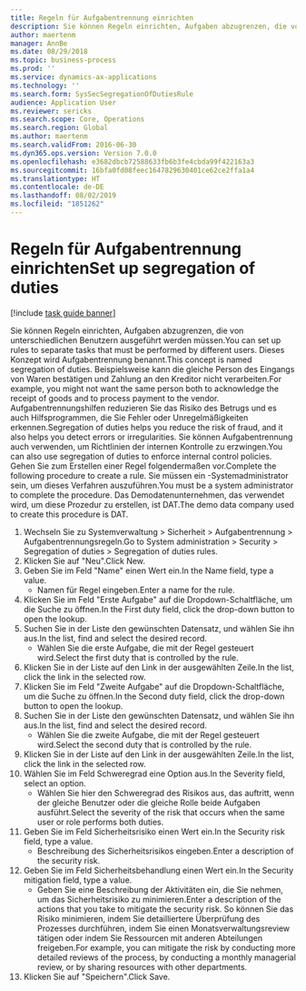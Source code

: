 ```yaml
---
title: Regeln für Aufgabentrennung einrichten
description: Sie können Regeln einrichten, Aufgaben abzugrenzen, die von unterschiedlichen Benutzern ausgeführt werden müssen.
author: maertenm
manager: AnnBe
ms.date: 08/29/2018
ms.topic: business-process
ms.prod: ''
ms.service: dynamics-ax-applications
ms.technology: ''
ms.search.form: SysSecSegregationOfDutiesRule
audience: Application User
ms.reviewer: sericks
ms.search.scope: Core, Operations
ms.search.region: Global
ms.author: maertenm
ms.search.validFrom: 2016-06-30
ms.dyn365.ops.version: Version 7.0.0
ms.openlocfilehash: e3682dbcb72588633fb6b3fe4cbda99f422163a3
ms.sourcegitcommit: 16bfa0fd08feec1647829630401ce62ce2ffa1a4
ms.translationtype: HT
ms.contentlocale: de-DE
ms.lasthandoff: 08/02/2019
ms.locfileid: "1851262"
---
```

# <a name="set-up-segregation-of-duties"></a><span data-ttu-id="06d6c-103">Regeln für Aufgabentrennung einrichten</span><span class="sxs-lookup"><span data-stu-id="06d6c-103">Set up segregation of duties</span></span>

[!include [task guide banner](../../includes/task-guide-banner.md)]

<span data-ttu-id="06d6c-104">Sie können Regeln einrichten, Aufgaben abzugrenzen, die von unterschiedlichen Benutzern ausgeführt werden müssen.</span><span class="sxs-lookup"><span data-stu-id="06d6c-104">You can set up rules to separate tasks that must be performed by different users.</span></span> <span data-ttu-id="06d6c-105">Dieses Konzept wird Aufgabentrennung benannt.</span><span class="sxs-lookup"><span data-stu-id="06d6c-105">This concept is named segregation of duties.</span></span> <span data-ttu-id="06d6c-106">Beispielsweise kann die gleiche Person des Eingangs von Waren bestätigen und Zahlung an den Kreditor nicht verarbeiten.</span><span class="sxs-lookup"><span data-stu-id="06d6c-106">For example, you might not want the same person both to acknowledge the receipt of goods and to process payment to the vendor.</span></span> <span data-ttu-id="06d6c-107">Aufgabentrennungshilfen reduzieren Sie das Risiko des Betrugs und es auch Hilfsprogrammen, die Sie Fehler oder Unregelmäßigkeiten erkennen.</span><span class="sxs-lookup"><span data-stu-id="06d6c-107">Segregation of duties helps you reduce the risk of fraud, and it also helps you detect errors or irregularities.</span></span> <span data-ttu-id="06d6c-108">Sie können Aufgabentrennung auch verwenden, um Richtlinien der internen Kontrolle zu erzwingen.</span><span class="sxs-lookup"><span data-stu-id="06d6c-108">You can also use segregation of duties to enforce internal control policies.</span></span> <span data-ttu-id="06d6c-109">Gehen Sie zum Erstellen einer Regel folgendermaßen vor.</span><span class="sxs-lookup"><span data-stu-id="06d6c-109">Complete the following procedure to create a rule.</span></span> <span data-ttu-id="06d6c-110">Sie müssen ein -Systemadministrator sein, um dieses Verfahren auszuführen.</span><span class="sxs-lookup"><span data-stu-id="06d6c-110">You must be a system administrator to complete the procedure.</span></span> <span data-ttu-id="06d6c-111">Das Demodatenunternehmen, das verwendet wird, um diese Prozedur zu erstellen, ist DAT.</span><span class="sxs-lookup"><span data-stu-id="06d6c-111">The demo data company used to create this procedure is DAT.</span></span> 

1. <span data-ttu-id="06d6c-112">Wechseln Sie zu Systemverwaltung > Sicherheit > Aufgabentrennung > Aufgabentrennungsregeln.</span><span class="sxs-lookup"><span data-stu-id="06d6c-112">Go to System administration > Security > Segregation of duties > Segregation of duties rules.</span></span>
2. <span data-ttu-id="06d6c-113">Klicken Sie auf "Neu".</span><span class="sxs-lookup"><span data-stu-id="06d6c-113">Click New.</span></span>
3. <span data-ttu-id="06d6c-114">Geben Sie im Feld "Name" einen Wert ein.</span><span class="sxs-lookup"><span data-stu-id="06d6c-114">In the Name field, type a value.</span></span>
    * <span data-ttu-id="06d6c-115">Namen für Regel eingeben.</span><span class="sxs-lookup"><span data-stu-id="06d6c-115">Enter a name for the rule.</span></span>  
4. <span data-ttu-id="06d6c-116">Klicken Sie im Feld "Erste Aufgabe" auf die Dropdown-Schaltfläche, um die Suche zu öffnen.</span><span class="sxs-lookup"><span data-stu-id="06d6c-116">In the First duty field, click the drop-down button to open the lookup.</span></span>
5. <span data-ttu-id="06d6c-117">Suchen Sie in der Liste den gewünschten Datensatz, und wählen Sie ihn aus.</span><span class="sxs-lookup"><span data-stu-id="06d6c-117">In the list, find and select the desired record.</span></span>
    * <span data-ttu-id="06d6c-118">Wählen Sie die erste Aufgabe, die mit der Regel gesteuert wird.</span><span class="sxs-lookup"><span data-stu-id="06d6c-118">Select the first duty that is controlled by the rule.</span></span>  
6. <span data-ttu-id="06d6c-119">Klicken Sie in der Liste auf den Link in der ausgewählten Zeile.</span><span class="sxs-lookup"><span data-stu-id="06d6c-119">In the list, click the link in the selected row.</span></span>
7. <span data-ttu-id="06d6c-120">Klicken Sie im Feld "Zweite Aufgabe" auf die Dropdown-Schaltfläche, um die Suche zu öffnen.</span><span class="sxs-lookup"><span data-stu-id="06d6c-120">In the Second duty field, click the drop-down button to open the lookup.</span></span>
8. <span data-ttu-id="06d6c-121">Suchen Sie in der Liste den gewünschten Datensatz, und wählen Sie ihn aus.</span><span class="sxs-lookup"><span data-stu-id="06d6c-121">In the list, find and select the desired record.</span></span>
    * <span data-ttu-id="06d6c-122">Wählen Sie die zweite Aufgabe, die mit der Regel gesteuert wird.</span><span class="sxs-lookup"><span data-stu-id="06d6c-122">Select the second duty that is controlled by the rule.</span></span>  
9. <span data-ttu-id="06d6c-123">Klicken Sie in der Liste auf den Link in der ausgewählten Zeile.</span><span class="sxs-lookup"><span data-stu-id="06d6c-123">In the list, click the link in the selected row.</span></span>
10. <span data-ttu-id="06d6c-124">Wählen Sie im Feld Schweregrad eine Option aus.</span><span class="sxs-lookup"><span data-stu-id="06d6c-124">In the Severity field, select an option.</span></span>
    * <span data-ttu-id="06d6c-125">Wählen Sie hier den Schweregrad des Risikos aus, das auftritt, wenn der gleiche Benutzer oder die gleiche Rolle beide Aufgaben ausführt.</span><span class="sxs-lookup"><span data-stu-id="06d6c-125">Select the severity of the risk that occurs when the same user or role performs both duties.</span></span>  
11. <span data-ttu-id="06d6c-126">Geben Sie im Feld Sicherheitsrisiko einen Wert ein.</span><span class="sxs-lookup"><span data-stu-id="06d6c-126">In the Security risk field, type a value.</span></span>
    * <span data-ttu-id="06d6c-127">Beschreibung des Sicherheitsrisikos eingeben.</span><span class="sxs-lookup"><span data-stu-id="06d6c-127">Enter a description of the security risk.</span></span>  
12. <span data-ttu-id="06d6c-128">Geben Sie im Feld Sicherheitsbehandlung einen Wert ein.</span><span class="sxs-lookup"><span data-stu-id="06d6c-128">In the Security mitigation field, type a value.</span></span>
    * <span data-ttu-id="06d6c-129">Geben Sie eine Beschreibung der Aktivitäten ein, die Sie nehmen, um das Sicherheitsrisiko zu minimieren.</span><span class="sxs-lookup"><span data-stu-id="06d6c-129">Enter a description of the actions that you take to mitigate the security risk.</span></span> <span data-ttu-id="06d6c-130">So können Sie das Risiko minimieren, indem Sie detailliertere Überprüfung des Prozesses durchführen, indem Sie einen Monatsverwaltungsreview tätigen oder indem Sie Ressourcen mit anderen Abteilungen freigeben.</span><span class="sxs-lookup"><span data-stu-id="06d6c-130">For example, you can mitigate the risk by conducting more detailed reviews of the process, by conducting a monthly managerial review, or by sharing resources with other departments.</span></span>  
13. <span data-ttu-id="06d6c-131">Klicken Sie auf "Speichern".</span><span class="sxs-lookup"><span data-stu-id="06d6c-131">Click Save.</span></span>

